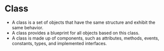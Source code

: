 # Class

- A class is a set of objects that have the same structure and exhibit the same behavior.
- A class provides a blueprint for all objects based on this class.
- A class is made up of components, such as attributes, methods, events, constants, types, and implemented interfaces.

